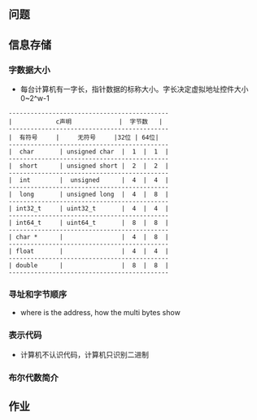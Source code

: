 ## 问题

## 信息存储

### 字数据大小
- 每台计算机有一字长，指针数据的标称大小。字长决定虚拟地址控件大小0~2^w-1

```
--------------------------------------------
|            c声明             |  字节数   |
--------------------------------------------
|  有符号     |     无符号     |32位 | 64位|
--------------------------------------------
|  char       | unsigned char  |  1  |  1  |
--------------------------------------------
|  short      | unsigned short |  2  |  2  |
--------------------------------------------
|  int        |  unsigned      |  4  |  4  |
--------------------------------------------
|  long       | unsigned long  |  4  |  8  |
--------------------------------------------
| int32_t     | uint32_t       |  4  |  4  |
--------------------------------------------
| int64_t     | uint64_t       |  8  |  8  |
--------------------------------------------
| char *      |                |  4  |  8  |
--------------------------------------------
| float       |                |  4  |  4  |
--------------------------------------------
| double      |                |  8  |  8  |
--------------------------------------------
```

### 寻址和字节顺序

- where is the address, how the multi bytes show

### 表示代码
- 计算机不认识代码，计算机只识别二进制

### 布尔代数简介


## 作业

